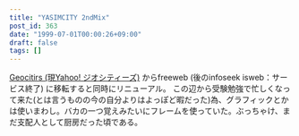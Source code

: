 ```yaml
---
title: "YASIMCITY 2ndMix"
post_id: 363
date: "1999-07-01T00:00:26+09:00"
draft: false
tags: []
---
```



[Geocitirs (現Yahoo! ジオシティーズ)](http://geocities.yahoo.co.jp/) からfreeweb (後のinfoseek isweb：サービス終了) に移転すると同時にリニューアル。 この辺から受験勉強で忙しくなって来た(とは言うものの今の自分よりはよっぽど暇だった)為、グラフィックとかは使いまわし。バカの一つ覚えみたいにフレームを使っていた。ぶっちゃけ、まだ支配人として厨房だった頃である。
